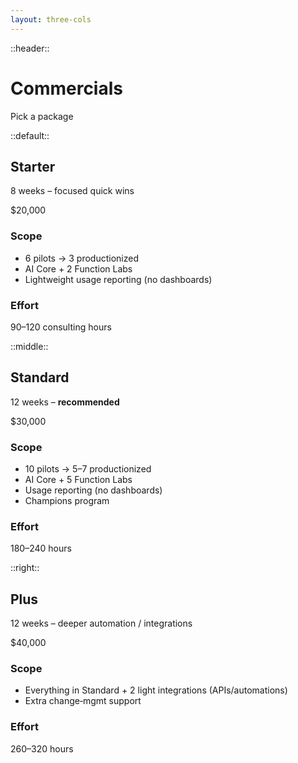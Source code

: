 ```yaml
---
layout: three-cols
---
```


::header::
# Commercials
Pick a package

::default::
## Starter
8 weeks – focused quick wins

$20,000

### Scope
- 6 pilots → 3 productionized
- AI Core + 2 Function Labs
- Lightweight usage reporting (no dashboards)
### Effort
90–120 consulting hours


::middle::
## Standard 
12 weeks – **recommended**

$30,000

### Scope
- 10 pilots → 5–7 productionized
- AI Core + 5 Function Labs
- Usage reporting (no dashboards)
- Champions program
### Effort
180–240 hours


::right::
## Plus
12 weeks – deeper automation / integrations

$40,000

### Scope
- Everything in Standard + 2 light integrations (APIs/automations)
- Extra change‑mgmt support
### Effort
260–320 hours
